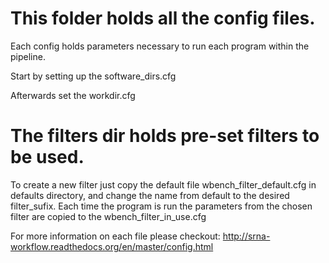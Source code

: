 This folder holds all the config files.
=======================================

Each config holds parameters necessary to run each program within the pipeline.

Start by setting up the software_dirs.cfg

Afterwards set the workdir.cfg 

The filters dir holds pre-set filters to be used.
================================================
 To create a new filter just copy the default file wbench_filter_default.cfg in defaults directory, and change the name from default to the desired filter_sufix.
 Each time the program is run the parameters from the chosen filter are copied to the wbench_filter_in_use.cfg

For more information on each file please checkout: http://srna-workflow.readthedocs.org/en/master/config.html

